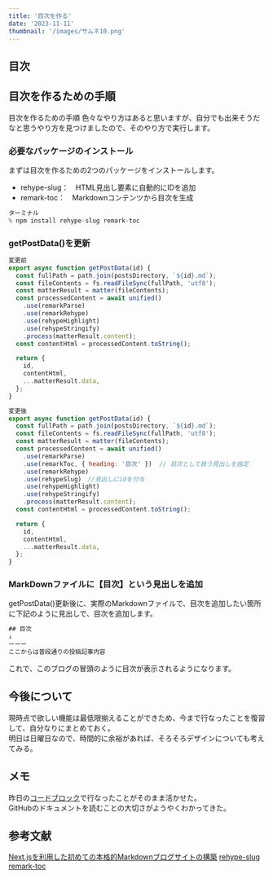 ```yaml
---
title: '目次を作る'
date: '2023-11-11'
thumbnail: '/images/サムネ10.png'
---
```

## 目次

## 目次を作るための手順
目次を作るための手順
色々なやり方はあると思いますが、自分でも出来そうだなと思うやり方を見つけましたので、そのやり方で実行します。

### 必要なパッケージのインストール
まずは目次を作るための2つのパッケージをインストールします。
- rehype-slug：　HTML見出し要素に自動的にIDを追加
- remark-toc：　Markdownコンテンツから目次を生成

```js
ターミナル
% npm install rehype-slug remark-toc
```

### getPostData()を更新

```js
変更前
export async function getPostData(id) {
  const fullPath = path.join(postsDirectory, `${id}.md`);
  const fileContents = fs.readFileSync(fullPath, 'utf8');
  const matterResult = matter(fileContents);
  const processedContent = await unified()
    .use(remarkParse)
    .use(remarkRehype)
    .use(rehypeHighlight)
    .use(rehypeStringify)
    .process(matterResult.content);
  const contentHtml = processedContent.toString();

  return {
    id,
    contentHtml,
    ...matterResult.data,
  };
}
```

```js
変更後
export async function getPostData(id) {
  const fullPath = path.join(postsDirectory, `${id}.md`);
  const fileContents = fs.readFileSync(fullPath, 'utf8');
  const matterResult = matter(fileContents);
  const processedContent = await unified()
    .use(remarkParse)
    .use(remarkToc, { heading: '目次' })  // 目次として扱う見出しを指定
    .use(remarkRehype)
    .use(rehypeSlug)　//見出しにidを付与
    .use(rehypeHighlight)
    .use(rehypeStringify)
    .process(matterResult.content);
  const contentHtml = processedContent.toString();

  return {
    id,
    contentHtml,
    ...matterResult.data,
  };
}
```

### MarkDownファイルに【目次】という見出しを追加
getPostData()更新後に、実際のMarkdownファイルで、目次を追加したい箇所に下記のように見出しで、目次を追加します。
```js
## 目次
↓
ーーー
ここからは普段通りの投稿記事内容
```

これで、このブログの冒頭のように目次が表示されるようになります。

## 今後について
現時点で欲しい機能は最低限揃えることができため、今まで行なったことを復習して、自分なりにまとめておく。  
明日は日曜日なので、時間的に余裕があれば、そろそろデザインについても考えてみる。

## メモ
昨日の[コードブロック](/posts/day9)で行なったことがそのまま活かせた。  
GitHubのドキュメントを読むことの大切さがようやくわかってきた。

## 参考文献
[Next.jsを利用した初めての本格的Markdownブログサイトの構築](https://reffect.co.jp/react/nextjs-markdown-blog/#remark-rehype%E3%81%AE%E5%88%A9%E7%94%A8)
[rehype-slug](https://github.com/rehypejs/rehype-slug)
[remark-toc](https://github.com/remarkjs/remark-toc)